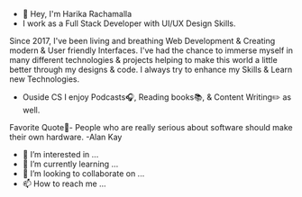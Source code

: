 - 👋 Hey, I'm Harika Rachamalla
- I work as a Full Stack Developer with UI/UX Design Skills.

Since 2017, I've been living and breathing Web Development & Creating modern & User friendly Interfaces. 
I've had the chance to immerse myself in many different technologies & projects helping to make this world a little better through my designs & code.
I always try to enhance my Skills & Learn new Technologies.

- Ouside CS I enjoy Podcasts:headphones:, Reading books:books:, & Content Writing:pencil2: as well.

Favorite Quote:memo:- People who are really serious about software should make their own hardware.
-Alan Kay

- 👀 I’m interested in ...
- 🌱 I’m currently learning ...
- 💞️ I’m looking to collaborate on ...
- 📫 How to reach me ...

<!---
harika0293/harika0293 is a ✨ special ✨ repository because its `README.md` (this file) appears on your GitHub profile.
You can click the Preview link to take a look at your changes.
--->
